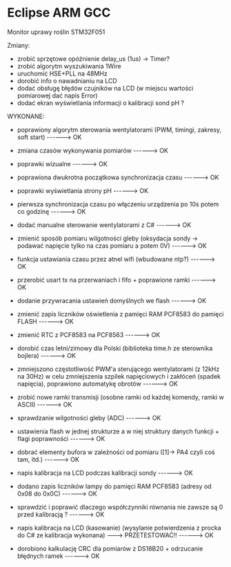 # Eclipse ARM GCC 
Monitor uprawy roślin STM32F051


Zmiany:

- zrobić sprzętowe opóźnienie delay_us (1us) -> Timer?
- zrobić algorytm wyszukiwania 1Wire
- uruchomić HSE+PLL na 48MHz
- dorobić info o nawadnianiu na LCD
- dodać obsługę błędów czujników na LCD (w miejscu wartości pomiarowej dać napis Error)
- dodać ekran wyświetlania informacji o kalibracji sond pH ?

WYKONANE:
- poprawiony algorytm sterowania wentylatorami (PWM, timingi, zakresy, soft start)  ------> OK

- zmiana czasów wykonywania pomiarów  ------> OK 

- poprawki wizualne  ------> OK

- poprawiona dwukrotna początkowa synchronizacja czasu ------> OK

- poprawki wyświetlania strony pH ------> OK

- pierwsza synchronizacja czasu po włączeniu urządzenia po 10s potem co godzinę ------> OK

- dodać manualne sterowanie wentylatorami z C# ------> OK

- zmienić sposób pomiaru wilgotności gleby (oksydacja sondy -> podawać napięcie tylko na czas pomiaru a potem 0V) ------> OK

- funkcja ustawiania czasu przez atnel wifi (wbudowane ntp?) ------> OK

- przerobić usart tx na przerwaniach i fifo + poprawione ramki ------> OK 

- dodanie przywracania ustawień domyślnych we flash ------> OK

- zmienić zapis liczników oświetlenia z pamięci RAM PCF8583 do pamięci FLASH ------> OK

- zmienić RTC z PCF8583 na PCF8563 ------> OK

- dorobić czas letni/zimowy dla Polski (biblioteka time.h ze sterownika bojlera) ------> OK

- zmniejszono częstotliwość PWM'a sterującego wentylatorami (z 12kHz na 30Hz) w 
  celu zmniejszenia szpilek napięciowych i zakłóceń (spadek napięcia), poprawiono automatykę obrotów ------> OK
  
- zrobić nowe ramki transmisji (osobne ramki od każdej komendy, ramki w ASCII) ------> OK

- sprawdzanie wilgotności gleby (ADC) ------> OK

- ustawienia flash w jednej strukturze a w niej struktury danych funkcji + flagi poprawności ------> OK

- dobrać elementy bufora w zależności od pomiaru ([1]-> PA4 czyli coś tam, itd.) ------> OK

- napis kalibracja na LCD podczas kalibracji sondy ------> OK

- dodano zapis liczników lampy do pamięci RAM PCF8583 (adresy od 0x08 do 0x0C) ------> OK

- sprawdzić i poprawić dlaczego współczynniki równania nie zawsze są 0 przed kalibracją ? ------> OK

- napis kalibracja na LCD (kasowanie) (wysylanie potwierdzenia z procka do C# ze kalibracja wykonana) ---> PRZETESTOWAĆ!! ------> OK

- dorobiono kalkulację CRC dla pomiarów z DS18B20 + odrzucanie błędnych ramek ------> OK